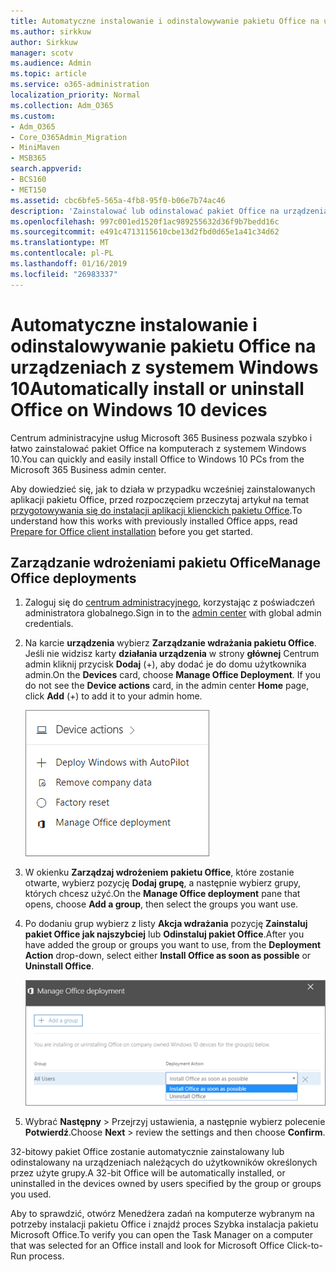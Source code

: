 ```yaml
---
title: Automatyczne instalowanie i odinstalowywanie pakietu Office na urządzeniach z systemem Windows 10
ms.author: sirkkuw
author: Sirkkuw
manager: scotv
ms.audience: Admin
ms.topic: article
ms.service: o365-administration
localization_priority: Normal
ms.collection: Adm_O365
ms.custom:
- Adm_O365
- Core_O365Admin_Migration
- MiniMaven
- MSB365
search.appverid:
- BCS160
- MET150
ms.assetid: cbc6bfe5-565a-4fb8-95f0-b06e7b74ac46
description: 'Zainstalować lub odinstalować pakiet Office na urządzeniach Windows 10 z Centrum administracyjnego Microsoft 365 Business. '
ms.openlocfilehash: 997c001ed1520f1ac989255632d36f9b7bedd16c
ms.sourcegitcommit: e491c4713115610cbe13d2fbd0d65e1a41c34d62
ms.translationtype: MT
ms.contentlocale: pl-PL
ms.lasthandoff: 01/16/2019
ms.locfileid: "26983337"
---
```

# <a name="automatically-install-or-uninstall-office-on-windows-10-devices"></a><span data-ttu-id="6b879-103">Automatyczne instalowanie i odinstalowywanie pakietu Office na urządzeniach z systemem Windows 10</span><span class="sxs-lookup"><span data-stu-id="6b879-103">Automatically install or uninstall Office on Windows 10 devices</span></span>

<span data-ttu-id="6b879-104">Centrum administracyjne usług Microsoft 365 Business pozwala szybko i łatwo zainstalować pakiet Office na komputerach z systemem Windows 10.</span><span class="sxs-lookup"><span data-stu-id="6b879-104">You can quickly and easily install Office to Windows 10 PCs from the Microsoft 365 Business admin center.</span></span>
  
<span data-ttu-id="6b879-105">Aby dowiedzieć się, jak to działa w przypadku wcześniej zainstalowanych aplikacji pakietu Office, przed rozpoczęciem przeczytaj artykuł na temat [przygotowywania się do instalacji aplikacji klienckich pakietu Office](prepare-for-office-client-deployment.md).</span><span class="sxs-lookup"><span data-stu-id="6b879-105">To understand how this works with previously installed Office apps, read [Prepare for Office client installation](prepare-for-office-client-deployment.md) before you get started.</span></span> 
  
## <a name="manage-office-deployments"></a><span data-ttu-id="6b879-106">Zarządzanie wdrożeniami pakietu Office</span><span class="sxs-lookup"><span data-stu-id="6b879-106">Manage Office deployments</span></span>

1. <span data-ttu-id="6b879-107">Zaloguj się do [centrum administracyjnego](https://aka.ms/bcsportal), korzystając z poświadczeń administratora globalnego.</span><span class="sxs-lookup"><span data-stu-id="6b879-107">Sign in to the [admin center](https://aka.ms/bcsportal) with global admin credentials.</span></span> 
    
2. <span data-ttu-id="6b879-p101">Na karcie **urządzenia** wybierz **Zarządzanie wdrażania pakietu Office**.    Jeśli nie widzisz karty **działania urządzenia** w strony **głównej** Centrum admin kliknij przycisk **Dodaj** (+), aby dodać je do domu użytkownika admin.</span><span class="sxs-lookup"><span data-stu-id="6b879-p101">On the **Devices** card, choose **Manage Office Deployment**.    If you do not see the **Device actions** card, in the admin center **Home** page, click **Add** (+) to add it to your admin home.</span></span>
    
    ![Screenshot of the Devices card in the admin center](media/9982e784-dbf9-4a76-a159-bb3e2e5aa23f.png)
  
3. <span data-ttu-id="6b879-111">W okienku **Zarządzaj wdrożeniem pakietu Office**, które zostanie otwarte, wybierz pozycję **Dodaj grupę**, a następnie wybierz grupy, których chcesz użyć.</span><span class="sxs-lookup"><span data-stu-id="6b879-111">On the **Manage Office deployment** pane that opens, choose **Add a group**, then select the groups you want use.</span></span>
    
4. <span data-ttu-id="6b879-112">Po dodaniu grup wybierz z listy **Akcja wdrażania** pozycję **Zainstaluj pakiet Office jak najszybciej** lub **Odinstaluj pakiet Office**.</span><span class="sxs-lookup"><span data-stu-id="6b879-112">After you have added the group or groups you want to use, from the **Deployment Action** drop-down, select either **Install Office as soon as possible** or **Uninstall Office**.</span></span>
    
    ![In the Manage Office deployment pane, choose either Install Office as soon as possible, or Uninstall Office.](media/00f24a61-1848-40c0-b037-78d726c7d757.png)
  
5. <span data-ttu-id="6b879-114">Wybrać **Następny** \> Przejrzyj ustawienia, a następnie wybierz polecenie **Potwierdź**.</span><span class="sxs-lookup"><span data-stu-id="6b879-114">Choose **Next** \> review the settings and then choose **Confirm**.</span></span>
    
<span data-ttu-id="6b879-115">32-bitowy pakiet Office zostanie automatycznie zainstalowany lub odinstalowany na urządzeniach należących do użytkowników określonych przez użyte grupy.</span><span class="sxs-lookup"><span data-stu-id="6b879-115">A 32-bit Office will be automatically installed, or uninstalled in the devices owned by users specified by the group or groups you used.</span></span>
  
<span data-ttu-id="6b879-116">Aby to sprawdzić, otwórz Menedżera zadań na komputerze wybranym na potrzeby instalacji pakietu Office i znajdź proces Szybka instalacja pakietu Microsoft Office.</span><span class="sxs-lookup"><span data-stu-id="6b879-116">To verify you can open the Task Manager on a computer that was selected for an Office install and look for Microsoft Office Click-to-Run process.</span></span>
  



